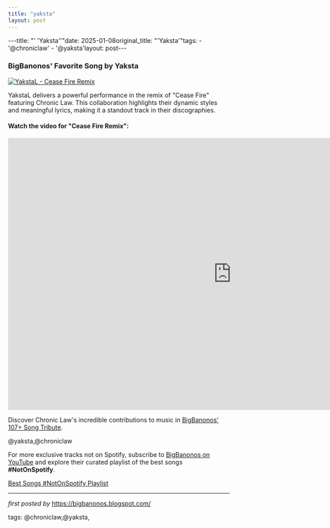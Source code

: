 ```yaml
---
title: "yaksta"
layout: post
---
```

---title: "' 'Yaksta''"date: 2025-01-08original_title: "'Yaksta'"tags:  - '@chroniclaw'  - '@yaksta'layout: post---<h3>BigBanonos' Favorite Song by Yaksta</h3> <!-- Featured Image --><div > <a href="https://i.scdn.co/image/ab67616d0000b273305a0aa8781082d3e74d7345" target="_blank"> <img src="https://i.scdn.co/image/ab67616d0000b273305a0aa8781082d3e74d7345" alt="YakstaL - Cease Fire Remix"> </a></div> <!-- Introductory Text --><p>YakstaL delivers a powerful performance in the remix of "Cease Fire" featuring Chronic Law. This collaboration highlights their dynamic styles and meaningful lyrics, making it a standout track in their discographies.</p> <!-- YouTube Video Embed --><h4>Watch the video for "Cease Fire Remix":</h4><div > <iframe width="1013" height="618" src="https://www.youtube.com/embed/rQkjhRG8YaM" title="Cease Fire Remix" frameborder="0" allow="accelerometer; autoplay; clipboard-write; encrypted-media; gyroscope; picture-in-picture; web-share" referrerpolicy="strict-origin-when-cross-origin" allowfullscreen></iframe></div> <!-- Chronic Law Tribute Link --><p>Discover Chronic Law's incredible contributions to music in <a href="https://bigbanonos.blogspot.com/2024/10/chronic-law-105-songs.html" target="_blank">BigBanonos' 107+ Song Tribute</a>.</p> <!-- Tags --><p>@yaksta,@chroniclaw</p><!--Subscribe and Playlist Links--><div>    <p>For more exclusive tracks not on Spotify, subscribe to <a href="https://www.youtube.com/@BigBanonos" target="_blank">BigBanonos on YouTube</a> and explore their curated playlist of the best songs <strong>#NotOnSpotify</strong>.</p>    <p><a href="https://www.youtube.com/playlist?list=PLtuNtuTatqI0kFahUCbtbfenC_ET5O_tr" target="_blank">Best Songs #NotOnSpotify Playlist<br /></a></p></div><hr /><p><em>first posted by</em> <a href="https://bigbanonos.blogspot.com/" rel="noopener" target="_new">https://bigbanonos.blogspot.com/</a></p><p>tags: @chroniclaw,@yaksta,</p>